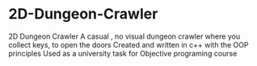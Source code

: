 # 2D-Dungeon-Crawler
2D Dungeon Crawler 
A casual , no visual dungeon crawler where you collect keys, to open the doors
Created and written in c++ with the OOP principles
Used as a university task for Objective programing course
